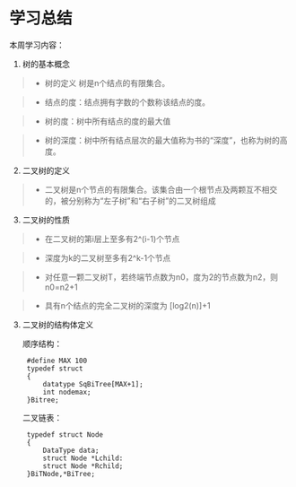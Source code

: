 <script type="text/javascript"
       src="http://cdn.mathjax.org/mathjax/latest/MathJax.js?config=TeX-AMS-MML_HTMLorMML"></script>

# 学习总结

本周学习内容：

1. 树的基本概念
>- 树的定义 树是n个结点的有限集合。 

>- 结点的度：结点拥有字数的个数称该结点的度。

>- 树的度：树中所有结点的度的最大值

>- 树的深度：树中所有结点层次的最大值称为书的“深度”，也称为树的高度。

2. 二叉树的定义
>- 二叉树是n个节点的有限集合。该集合由一个根节点及两颗互不相交的，被分别称为“左子树”和“右子树”的二叉树组成

3. 二叉树的性质
>
>- 在二叉树的第i层上至多有2^(i-1)个节点

>- 深度为k的二叉树至多有2^k-1个节点

>- 对任意一颗二叉树T，若终端节点数为n0，度为2的节点数为n2，则n0=n2+1

>- 具有n个结点的完全二叉树的深度为 [log2(n)]+1

3. 二叉树的结构体定义

    顺序结构：

        #define MAX 100
        typedef struct 
        {
            datatype SqBiTree[MAX+1];
            int nodemax;
        }Bitree;

    二叉链表：

        typedef struct Node
        {
            DataType data;
            struct Node *Lchild:
            struct Node *Rchild;
        }BiTNode,*BiTree;
